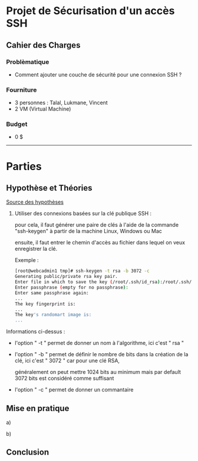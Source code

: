[TODO]: # (Continuer le fichier markdown) 
[TODO]: # (Setup les deux machines virtuels)
[TODO]: # (Implémenter la connexion 2FA)
[TODO]: # (Tester le ficher d'installation)


# Projet de Sécurisation d'un accès SSH

## Cahier des Charges 

### Problèmatique 
- Comment ajouter une couche de sécurité pour une connexion SSH ?

### Fourniture  
- 3 personnes : Talal, Lukmane, Vincent
- 2 VM (Virtual Machine)

### Budget  
- 0 $

-----------------------------------------------------------------------------------------------------------------------------------------------------------------------------
# Parties 

## Hypothèse et Théories 

 [Source des hypothèses](https://www.rcdevs.com/fr/7-ways-to-secure-your-ssh-server/)

1) Utiliser des connexions basées sur la clé publique SSH :
   
   pour cela, il faut générer une paire de clés à l'aide de la commande "ssh-keygen" à partir de la machine Linux, Windows ou Mac
   
   ensuite, il faut entrer le chemin d'accès au fichier dans lequel on veux enregistrer la clé.

   Exemple :

   ```sh
   [root@webcadmin1 tmp]# ssh-keygen -t rsa -b 3072 -c 
   Generating public/private rsa key pair.
   Enter file in which to save the key (/root/.ssh/id_rsa):/root/.ssh/id_rsa2
   Enter passphrase (empty for no passphrase):
   Enter same passphrase again:
   ...
   The key fingerprint is:
   ...
   The key's randomart image is:
   ...
   
   ```

<!---
Essaye d'utiliser "``" (sans les guillemets) pour surligner les options de la commandes.
Tu peux aussi tout écrire sur la même ligne, c'est plus propre et plus pro.

Si tu veux faire une liste avec des lettres utilise ces balises HTML.
<ol type="a">
    <li>truc</li>
    <li>machin</li>
</ol>
--->

   Informations ci-dessus :

   - l'option " -t " permet de donner un nom à l'algorithme, ici c'est " rsa "

   - l'option " -b " permet de définir le nombre de bits dans la création de la clé, ici c'est " 3072 " car pour une clé RSA,

     généralement on peut mettre 1024 bits au minimum mais par default 3072 bits est considéré comme suffisant

   - l'option " -c " permet de donner un commantaire 


## Mise en pratique 

a) 

b) 

## Conclusion
